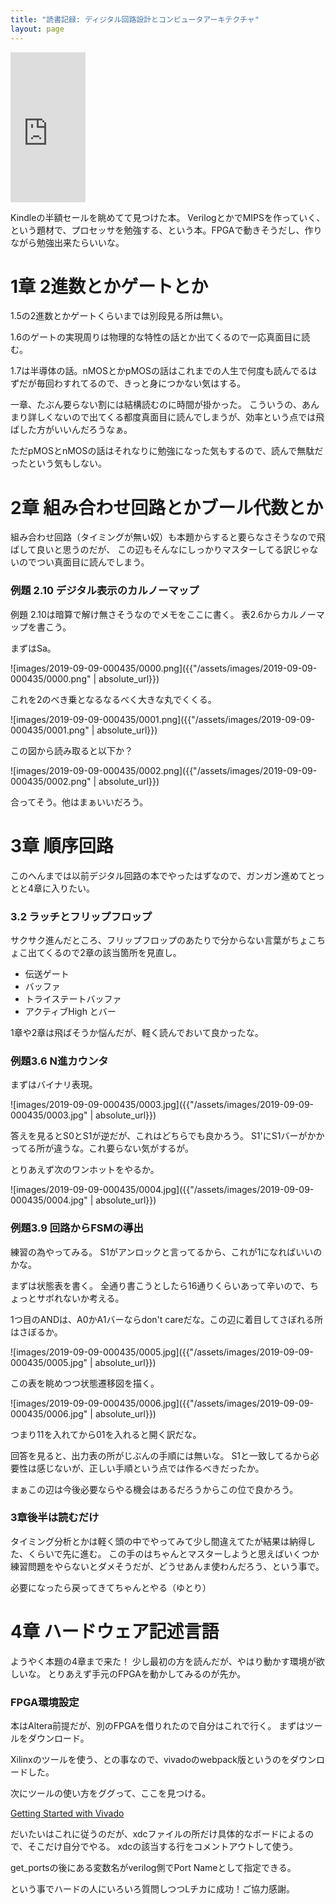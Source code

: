```yaml
---
title: "読書記録: ディジタル回路設計とコンピュータアーキテクチャ"
layout: page	
---
```


<iframe style="width:120px;height:240px;" marginwidth="0" marginheight="0" scrolling="no" frameborder="0" src="https://rcm-fe.amazon-adsystem.com/e/cm?ref=qf_sp_asin_til&t=karino203-22&m=amazon&o=9&p=8&l=as1&IS1=1&detail=1&asins=B074H9C84X&bc1=ffffff&lt1=_top&fc1=333333&lc1=0066c0&bg1=ffffff&f=ifr"> </iframe>

Kindleの半額セールを眺めてて見つけた本。
VerilogとかでMIPSを作っていく、という題材で、プロセッサを勉強する、という本。FPGAで動きそうだし、作りながら勉強出来たらいいな。

# 1章 2進数とかゲートとか

1.5の2進数とかゲートくらいまでは別段見る所は無い。

1.6のゲートの実現周りは物理的な特性の話とか出てくるので一応真面目に読む。

1.7は半導体の話。nMOSとかpMOSの話はこれまでの人生で何度も読んでるはずだが毎回わすれてるので、きっと身につかない気はする。

一章、たぶん要らない割には結構読むのに時間が掛かった。
こういうの、あんまり詳しくないので出てくる都度真面目に読んでしまうが、効率という点では飛ばした方がいいんだろうなぁ。

ただpMOSとnMOSの話はそれなりに勉強になった気もするので、読んで無駄だったという気もしない。

# 2章 組み合わせ回路とかブール代数とか

組み合わせ回路（タイミングが無い奴）も本題からすると要らなさそうなので飛ばして良いと思うのだが、
この辺もそんなにしっかりマスターしてる訳じゃないのでつい真面目に読んでしまう。

### 例題 2.10 デジタル表示のカルノーマップ

例題 2.10は暗算で解け無さそうなのでメモをここに書く。
表2.6からカルノーマップを書こう。

まずはSa。

![images/2019-09-09-000435/0000.png]({{"/assets/images/2019-09-09-000435/0000.png" | absolute_url}})

これを2のべき乗となるなるべく大きな丸でくくる。

![images/2019-09-09-000435/0001.png]({{"/assets/images/2019-09-09-000435/0001.png" | absolute_url}})

この図から読み取ると以下か？

![images/2019-09-09-000435/0002.png]({{"/assets/images/2019-09-09-000435/0002.png" | absolute_url}})

合ってそう。他はまぁいいだろう。

# 3章 順序回路

このへんまでは以前デジタル回路の本でやったはずなので、ガンガン進めてとっとと4章に入りたい。

### 3.2 ラッチとフリップフロップ

サクサク進んだところ、フリップフロップのあたりで分からない言葉がちょこちょこ出てくるので2章の該当箇所を見直し。

- 伝送ゲート
- バッファ
- トライステートバッファ
- アクティブHigh とバー

1章や2章は飛ばそうか悩んだが、軽く読んでおいて良かったな。

### 例題3.6 N進カウンタ

まずはバイナリ表現。

![images/2019-09-09-000435/0003.jpg]({{"/assets/images/2019-09-09-000435/0003.jpg" | absolute_url}})

答えを見るとS0とS1が逆だが、これはどちらでも良かろう。
S1'にS1バーがかかってる所が違うな。これ要らない気がするが。

とりあえず次のワンホットをやるか。

![images/2019-09-09-000435/0004.jpg]({{"/assets/images/2019-09-09-000435/0004.jpg" | absolute_url}})

### 例題3.9 回路からFSMの導出

練習の為やってみる。
S1がアンロックと言ってるから、これが1になればいいのかな。

まずは状態表を書く。
全通り書こうとしたら16通りくらいあって辛いので、ちょっとサボれないか考える。

1つ目のANDは、A0かA1バーならdon't careだな。この辺に着目してさぼれる所はさぼるか。

![images/2019-09-09-000435/0005.jpg]({{"/assets/images/2019-09-09-000435/0005.jpg" | absolute_url}})

この表を眺めつつ状態遷移図を描く。

![images/2019-09-09-000435/0006.jpg]({{"/assets/images/2019-09-09-000435/0006.jpg" | absolute_url}})

つまり11を入れてから01を入れると開く訳だな。

回答を見ると、出力表の所がじぶんの手順には無いな。
S1と一致してるから必要性は感じないが、正しい手順という点では作るべきだったか。

まぁこの辺は今後必要ならやる機会はあるだろうからこの位で良かろう。

### 3章後半は読むだけ

タイミング分析とかは軽く頭の中でやってみて少し間違えてたが結果は納得した、くらいで先に進む。
この手のはちゃんとマスターしようと思えばいくつか練習問題をやらないとダメそうだが、どうせあんま使わんだろう、という事で。

必要になったら戻ってきてちゃんとやる（ゆとり）

# 4章 ハードウェア記述言語

ようやく本題の4章まで来た！
少し最初の方を読んだが、やはり動かす環境が欲しいな。
とりあえず手元のFPGAを動かしてみるのが先か。

### FPGA環境設定

本はAltera前提だが、別のFPGAを借りれたので自分はこれで行く。
まずはツールをダウンロード。

Xilinxのツールを使う、との事なので、vivadoのwebpack版というのをダウンロードした。

次にツールの使い方をググって、ここを見つける。

[Getting Started with Vivado](https://reference.digilentinc.com/vivado/getting_started/start)

だいたいはこれに従うのだが、xdcファイルの所だけ具体的なボードによるので、そこだけ自分でやる。
xdcの該当する行をコメントアウトして使う。

get_portsの後にある変数名がverilog側でPort Nameとして指定できる。

という事でハードの人にいろいろ質問しつつLチカに成功！ご協力感謝。

